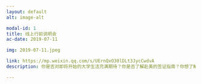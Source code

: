 ```yaml
---
layout: default
alt: image-alt

modal-id: 1
title: 线上行前说明会
ac-date: 2019-07-11

img: 2019-07-11.jpeg

link: https://mp.weixin.qq.com/s/UErnQxO30lDLt3JycCwdvA
description: 你是否对即将开始的大学生活充满期待？你是否了解赴美的签证指南？你想了解更多的接机信息？你对入学前的手续不太确定？

---
```

